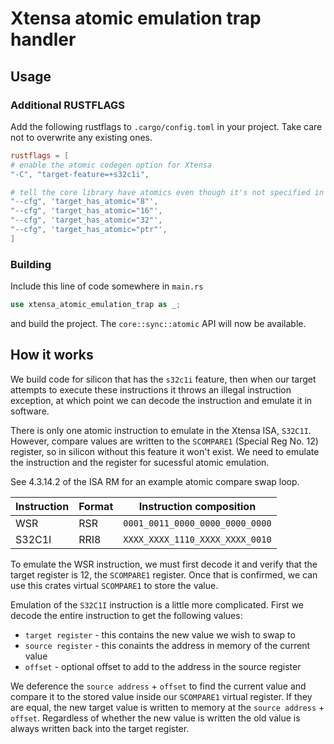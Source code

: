 # Xtensa atomic emulation trap handler

## Usage

### Additional RUSTFLAGS

Add the following rustflags to `.cargo/config.toml` in your project. Take care not to overwrite any existing ones.

```toml
rustflags = [
# enable the atomic codegen option for Xtensa
"-C", "target-feature=+s32c1i",

# tell the core library have atomics even though it's not specified in the target definition
"--cfg", 'target_has_atomic="8"',
"--cfg", 'target_has_atomic="16"',
"--cfg", 'target_has_atomic="32"',
"--cfg", 'target_has_atomic="ptr"',
]
```

### Building

Include this line of code somewhere in `main.rs`

```rust
use xtensa_atomic_emulation_trap as _;
```

and build the project. The `core::sync::atomic` API will now be available. 

## How it works

We build code for silicon that has the `s32c1i` feature, then when our target attempts to execute these instructions it throws an illegal instruction exception, at which point we can decode the instruction and emulate it in software.

There is only one atomic instruction to emulate in the Xtensa ISA, `S32C1I`.
However, compare values are written to the `SCOMPARE1` (Special Reg No. 12) register, so in silicon without this feature it won't exist. We need to emulate the instruction and the register for sucessful atomic emulation.

See 4.3.14.2 of the ISA RM for an example atomic compare swap loop.

| Instruction  | Format |    Instruction composition      |
| ------------ | ------ | ------------------------------- |
| WSR          | RSR    | `0001_0011_0000_0000_0000_0000` |
| S32C1I       | RRI8   | `XXXX_XXXX_1110_XXXX_XXXX_0010` |

To emulate the WSR instruction, we must first decode it and verify that the target register is 12, the `SCOMPARE1` register. Once that is confirmed, we can use this crates virtual `SCOMPARE1` to store the value.

Emulation of the `S32C1I` instruction is a little more complicated. First we decode the entire instruction to get the following values:

- `target register` - this contains the new value we wish to swap to
- `source register` - this conaints the address in memory of the current value
- `offset` - optional offset to add to the address in the source register

We deference the `source address` + `offset` to find the current value and compare it to the stored value inside our `SCOMPARE1` virtual register. If they are equal, the new target value is written to memory at the `source address` + `offset`. Regardless of whether the new value is written the old value is always written back into the target register.
